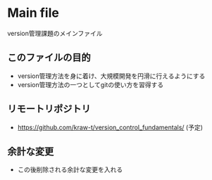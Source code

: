 # Main file

version管理課題のメインファイル

## このファイルの目的

* version管理方法を身に着け、大規模開発を円滑に行えるようにする
* version管理方法の一つとしてgitの使い方を習得する

## リモートリポジトリ

* https://github.com/kraw-t/version_control_fundamentals/ (予定)

## 余計な変更

* この後削除される余計な変更を入れる
